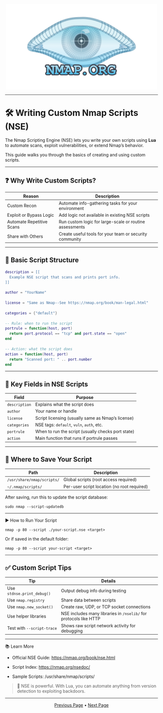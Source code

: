 <p align="center">
	<img src="https://raw.githubusercontent.com/xHak1m/Nmap/main/docs/images/nmap.png" width=500alt="nmap.png"/>
</p>

---

# 🛠️ Writing Custom Nmap Scripts (NSE)

The Nmap Scripting Engine (NSE) lets you write your own scripts using **Lua** to automate scans, exploit vulnerabilities, or extend Nmap’s behavior.

This guide walks you through the basics of creating and using custom scripts.

---

## ❓ Why Write Custom Scripts?

| Reason                    | Description                                                    |
|---------------------------|----------------------------------------------------------------|
| Custom Recon              | Automate info-gathering tasks for your environment             |
| Exploit or Bypass Logic   | Add logic not available in existing NSE scripts                |
| Automate Repetitive Scans | Run custom logic for large-scale or routine assessments        |
| Share with Others         | Create useful tools for your team or security community        |

---

## 🧱 Basic Script Structure

```lua
description = [[
  Example NSE script that scans and prints port info.
]]

author = "YourName"

license = "Same as Nmap--See https://nmap.org/book/man-legal.html"

categories = {"default"}

-- Rule: when to run the script
portrule = function(host, port)
  return port.protocol == "tcp" and port.state == "open"
end

-- Action: what the script does
action = function(host, port)
  return "Scanned port: " .. port.number
end
```

---

## 🔑 Key Fields in NSE Scripts

| Field        | Purpose                                            |
|--------------|----------------------------------------------------|
| `description`| Explains what the script does                      |
| `author`     | Your name or handle                                |
| `license`    | Script licensing (usually same as Nmap’s license)  |
| `categories` | NSE tags: `default`, `vuln`, `auth`, etc.          |
| `portrule`   | When to run the script (usually checks port state) |
| `action`     | Main function that runs if portrule passes         |

---

## 📁 Where to Save Your Script

| Path                                | Description                                      |
|-------------------------------------|--------------------------------------------------|
| `/usr/share/nmap/scripts/`         | Global scripts (root access required)            |
| `~/.nmap/scripts/`                 | Per-user script location (no root required)      |

After saving, run this to update the script database:

```
sudo nmap --script-updatedb
```

---

▶️ How to Run Your Script

```
nmap -p 80 --script ./your-script.nse <target>
```

Or if saved in the default folder:

```
nmap -p 80 --script your-script <target>
```

---

## ✅ Custom Script Tips

| Tip                         | Details                                                             |
|-----------------------------|---------------------------------------------------------------------|
| Use `stdnse.print_debug()`  | Output debug info during testing                                   |
| Use `nmap.registry`         | Share data between scripts                                         |
| Use `nmap.new_socket()`     | Create raw, UDP, or TCP socket connections                         |
| Use helper libraries        | NSE includes many libraries in `/nselib/` for protocols like HTTP  |
| Test with `--script-trace`  | Shows raw script network activity for debugging                    |

---

📚 Learn More

- Official NSE Guide: https://nmap.org/book/nse.html

- Script Index: https://nmap.org/nsedoc/

- Sample Scripts: /usr/share/nmap/scripts/

> 🧠 NSE is powerful. With Lua, you can automate anything from version detection to exploiting backdoors.

---

<p align="center">
	<a href="https://github.com/xHak1m/Nmap/blob/main/docs/resources/3%20-%20Scripting%20Engine/2%20-%20Useful%20Scripts.md">Previous Page</a> • 
	<a href="https://github.com/xHak1m/Nmap/blob/main/docs/resources/4%20-%20Real%20World%20Examples/1%20-%20Scan%20a%20Network.md">Next Page</a>
</p>
